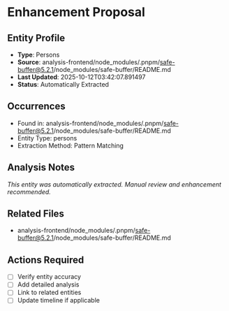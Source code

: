 # Enhancement Proposal

## Entity Profile
- **Type**: Persons
- **Source**: analysis-frontend/node_modules/.pnpm/safe-buffer@5.2.1/node_modules/safe-buffer/README.md
- **Last Updated**: 2025-10-12T03:42:07.891497
- **Status**: Automatically Extracted

## Occurrences
- Found in: analysis-frontend/node_modules/.pnpm/safe-buffer@5.2.1/node_modules/safe-buffer/README.md
- Entity Type: persons
- Extraction Method: Pattern Matching

## Analysis Notes
*This entity was automatically extracted. Manual review and enhancement recommended.*

## Related Files
- analysis-frontend/node_modules/.pnpm/safe-buffer@5.2.1/node_modules/safe-buffer/README.md

## Actions Required
- [ ] Verify entity accuracy
- [ ] Add detailed analysis
- [ ] Link to related entities
- [ ] Update timeline if applicable
